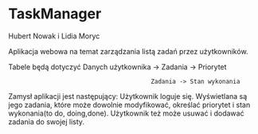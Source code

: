 # TaskManager
Hubert Nowak i Lidia Moryc

Aplikacja webowa na temat zarządzania listą zadań przez użytkowników.

Tabele będą dotyczyć  Danych użytkownika -> Zadania -> Priorytet

                                            Zadania -> Stan wykonania

Zamysł aplikacji jest następujący:  Użytkownik loguje się. Wyświetlana są jego zadania, które może dowolnie modyfikować, określać priorytet i stan wykonania(to do, doing,done). Użytkownik też może usuwać i dodawać zadania do swojej listy.

